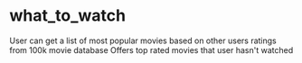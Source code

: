 # what_to_watch
User can get a list of most popular movies based on other users ratings from 100k movie database
Offers top rated movies that user hasn't watched
